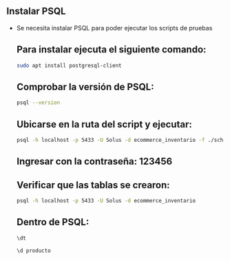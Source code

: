 ## Instalar PSQL

* Se necesita instalar PSQL para poder ejecutar los scripts de pruebas


    ## Para instalar ejecuta el siguiente comando:

    ```bash
    sudo apt install postgresql-client
    ```

    ## Comprobar la versión de PSQL:

    ```bash
    psql --version
    ```

    ## Ubicarse en la ruta del script y ejecutar:

     ```bash
     psql -h localhost -p 5433 -U Solus -d ecommerce_inventario -f ./schema_inventario.sql
     ```

    ## Ingresar con la contraseña: 123456

    ## Verificar que las tablas se crearon:

    ```bash
    psql -h localhost -p 5433 -U Solus -d ecommerce_inventario
    ```

    ## Dentro de PSQL:
    
    ```bash
    \dt
    ```

    ```bash
    \d producto
    ```

